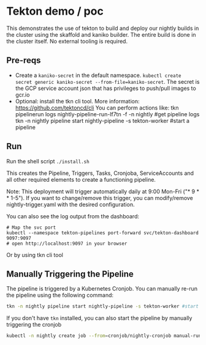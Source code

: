 # Tekton demo / poc

This demonstrates the use of tekton to build and deploy our nightly builds in the cluster using the skaffold and kaniko builder.
The entire build is done in the cluster itself. No external tooling is required.

## Pre-reqs

* Create a `kaniko-secret` in the default namespace. `kubectl create secret generic kaniko-secret --from-file=kaniko-secret`.
   The secret is the GCP service account json that has privileges to push/pull images to gcr.io
* Optional: install the tkn cli tool. More information: https://github.com/tektoncd/cli
  You can perform actions like:
    tkn pipelinerun logs nightly-pipeline-run-lf7tn -f -n nightly #get pipeline logs
    tkn -n nightly pipeline start nightly-pipeline -s tekton-worker #start a pipeline

## Run

Run the shell script `./install.sh`

This creates the Pipeline, Triggers, Tasks, Cronjoba, ServiceAccounts and all other required elements to create a functioning pipeline.

Note: This deployment will trigger automatically daily at 9:00 Mon-Fri ("* 9 * * 1-5"). If you want to change/remove this trigger, you can modify/remove nightly-trigger.yaml with the desired configuration.

You can also see the log output from the dashboard:

```
# Map the svc port
kubectl --namespace tekton-pipelines port-forward svc/tekton-dashboard 9097:9097
# open http://localhost:9097 in your browser
```
Or by using tkn cli tool

## Manually Triggering the Pipeline

The pipeline is triggered by a Kubernetes Cronjob. You can manually re-run the pipeline using the following command:

```bash
tkn -n nightly pipeline start nightly-pipeline -s tekton-worker #start a pipeline
```

If you don't have `tkn` installed, you can also start the pipeline by manually triggering the cronjob

```bash
kubectl -n nightly create job --from=cronjob/nightly-cronjob manual-run
```
